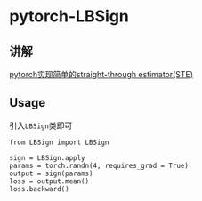 # pytorch-LBSign

## 讲解
[pytorch实现简单的straight-through estimator(STE)](https://gaoliming123.github.io/2019/11/13/ste/)

## Usage
引入``LBSign``类即可
```
from LBSign import LBSign

sign = LBSign.apply
params = torch.randn(4, requires_grad = True)
output = sign(params)
loss = output.mean()
loss.backward()
```
